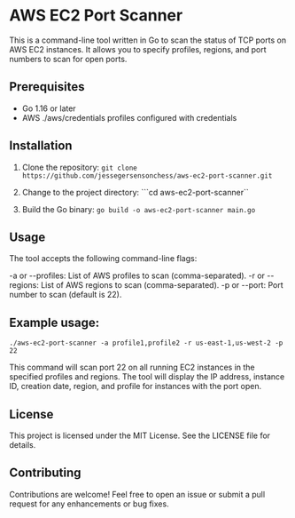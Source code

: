# AWS EC2 Port Scanner

This is a command-line tool written in Go to scan the status of TCP ports on AWS EC2 instances. It allows you to specify profiles, regions, and port numbers to scan for open ports.

## Prerequisites

- Go 1.16 or later
- AWS ./aws/credentials profiles configured with credentials

## Installation

1. Clone the repository:
```git clone https://github.com/jessegersensonchess/aws-ec2-port-scanner.git```

2. Change to the project directory:
```cd aws-ec2-port-scanner``

3. Build the Go binary:
```go build -o aws-ec2-port-scanner main.go```

## Usage
The tool accepts the following command-line flags:

-a or --profiles: List of AWS profiles to scan (comma-separated).
-r or --regions: List of AWS regions to scan (comma-separated).
-p or --port: Port number to scan (default is 22).

## Example usage:
```./aws-ec2-port-scanner -a profile1,profile2 -r us-east-1,us-west-2 -p 22```

This command will scan port 22 on all running EC2 instances in the specified profiles and regions. The tool will display the IP address, instance ID, creation date, region, and profile for instances with the port open.


## License
This project is licensed under the MIT License. See the LICENSE file for details.

## Contributing
Contributions are welcome! Feel free to open an issue or submit a pull request for any enhancements or bug fixes.


